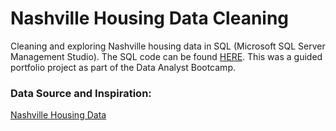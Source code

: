 #  Nashville Housing Data Cleaning 

Cleaning and exploring Nashville housing data in SQL (Microsoft SQL Server Management Studio). The SQL code can  be found [HERE](https://github.com/JacquelineAlsi/PortfolioProjects/blob/main/Nashville%20Housing%20Data/NashvilleHousingDataExploration.sql). This was a guided portfolio project as part of the Data Analyst Bootcamp. 

### Data Source and Inspiration:  

[Nashville Housing Data](https://github.com/AlexTheAnalyst/PortfolioProjects/blob/main/Nashville%20Housing%20Data%20for%20Data%20Cleaning.xlsx) 
